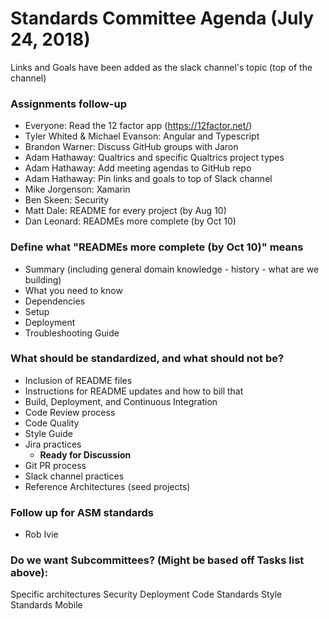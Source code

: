 # Standards Committee Agenda (July 24, 2018)

Links and Goals have been added as the slack channel's topic (top of the channel)

### Assignments follow-up

* Everyone: Read the 12 factor app (https://12factor.net/)
* Tyler Whited & Michael Evanson: Angular and Typescript
* Brandon Warner: Discuss GitHub groups with Jaron
* Adam Hathaway: Qualtrics and specific Qualtrics project types
* Adam Hathaway: Add meeting agendas to GitHub repo
* Adam Hathaway: Pin links and goals to top of Slack channel
* Mike Jorgenson: Xamarin
* Ben Skeen: Security
* Matt Dale: README for every project (by Aug 10)
* Dan Leonard: READMEs more complete (by Oct 10)

### Define what "READMEs more complete (by Oct 10)" means

* Summary (including general domain knowledge - history - what are we building)
* What you need to know
* Dependencies
* Setup
* Deployment
* Troubleshooting Guide

### What should be standardized, and what should not be?

* Inclusion of README files
* Instructions for README updates and how to bill that
* Build, Deployment, and Continuous Integration
* Code Review process
* Code Quality
* Style Guide
* Jira practices
  * __Ready for Discussion__
* Git PR process
* Slack channel practices
* Reference Architectures (seed projects)

### Follow up for ASM standards

* Rob Ivie

### Do we want Subcommittees? (Might be based off Tasks list above):

Specific architectures
Security
Deployment
Code Standards
Style Standards
Mobile
